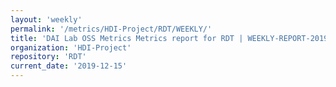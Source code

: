 ```yaml
---
layout: 'weekly'
permalink: '/metrics/HDI-Project/RDT/WEEKLY/'
title: 'DAI Lab OSS Metrics Metrics report for RDT | WEEKLY-REPORT-2019-12-15'
organization: 'HDI-Project'
repository: 'RDT'
current_date: '2019-12-15'
---
```

